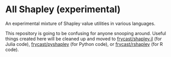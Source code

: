# All Shapley (experimental)
An experimental mixture of Shapley value utilities in various languages.

This repository is going to be confusing for anyone snooping around. Useful things created here will be cleaned up and moved to [frycast/shapley.jl](https://github.com/frycast/shapley.jl) (for Julia code), [frycast/pyshapley](https://github.com/frycast/pyshapley) (for Python code), or [frycast/rshapley](https://github.com/frycast/rshapley) (for R code).